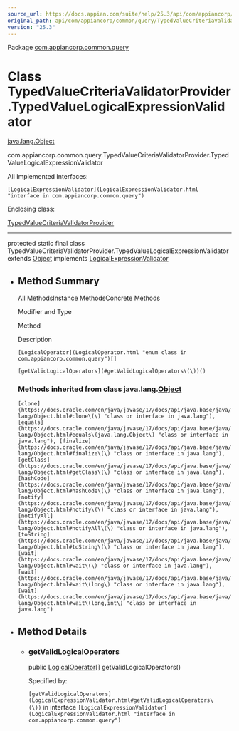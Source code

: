 ```yaml
---
source_url: https://docs.appian.com/suite/help/25.3/api/com/appiancorp/common/query/TypedValueCriteriaValidatorProvider.TypedValueLogicalExpressionValidator.html
original_path: api/com/appiancorp/common/query/TypedValueCriteriaValidatorProvider.TypedValueLogicalExpressionValidator.html
version: "25.3"
---
```


Package [com.appiancorp.common.query](package-summary.html)

# Class TypedValueCriteriaValidatorProvider.TypedValueLogicalExpressionValidator

[java.lang.Object](https://docs.oracle.com/en/java/javase/17/docs/api/java.base/java/lang/Object.html "class or interface in java.lang")

com.appiancorp.common.query.TypedValueCriteriaValidatorProvider.TypedValueLogicalExpressionValidator

All Implemented Interfaces:

`[LogicalExpressionValidator](LogicalExpressionValidator.html "interface in com.appiancorp.common.query")`

Enclosing class:

[TypedValueCriteriaValidatorProvider](TypedValueCriteriaValidatorProvider.html "class in com.appiancorp.common.query")

* * *

protected static final class TypedValueCriteriaValidatorProvider.TypedValueLogicalExpressionValidator extends [Object](https://docs.oracle.com/en/java/javase/17/docs/api/java.base/java/lang/Object.html "class or interface in java.lang") implements [LogicalExpressionValidator](LogicalExpressionValidator.html "interface in com.appiancorp.common.query")

-   ## Method Summary

    All MethodsInstance MethodsConcrete Methods

    Modifier and Type

    Method

    Description

    `[LogicalOperator](LogicalOperator.html "enum class in com.appiancorp.common.query")[]`

    `[getValidLogicalOperators](#getValidLogicalOperators\(\))()`

    ### Methods inherited from class java.lang.[Object](https://docs.oracle.com/en/java/javase/17/docs/api/java.base/java/lang/Object.html "class or interface in java.lang")

    `[clone](https://docs.oracle.com/en/java/javase/17/docs/api/java.base/java/lang/Object.html#clone\(\) "class or interface in java.lang"), [equals](https://docs.oracle.com/en/java/javase/17/docs/api/java.base/java/lang/Object.html#equals\(java.lang.Object\) "class or interface in java.lang"), [finalize](https://docs.oracle.com/en/java/javase/17/docs/api/java.base/java/lang/Object.html#finalize\(\) "class or interface in java.lang"), [getClass](https://docs.oracle.com/en/java/javase/17/docs/api/java.base/java/lang/Object.html#getClass\(\) "class or interface in java.lang"), [hashCode](https://docs.oracle.com/en/java/javase/17/docs/api/java.base/java/lang/Object.html#hashCode\(\) "class or interface in java.lang"), [notify](https://docs.oracle.com/en/java/javase/17/docs/api/java.base/java/lang/Object.html#notify\(\) "class or interface in java.lang"), [notifyAll](https://docs.oracle.com/en/java/javase/17/docs/api/java.base/java/lang/Object.html#notifyAll\(\) "class or interface in java.lang"), [toString](https://docs.oracle.com/en/java/javase/17/docs/api/java.base/java/lang/Object.html#toString\(\) "class or interface in java.lang"), [wait](https://docs.oracle.com/en/java/javase/17/docs/api/java.base/java/lang/Object.html#wait\(\) "class or interface in java.lang"), [wait](https://docs.oracle.com/en/java/javase/17/docs/api/java.base/java/lang/Object.html#wait\(long\) "class or interface in java.lang"), [wait](https://docs.oracle.com/en/java/javase/17/docs/api/java.base/java/lang/Object.html#wait\(long,int\) "class or interface in java.lang")`

-   ## Method Details

    -   ### getValidLogicalOperators

        public [LogicalOperator](LogicalOperator.html "enum class in com.appiancorp.common.query")\[\] getValidLogicalOperators()

        Specified by:

        `[getValidLogicalOperators](LogicalExpressionValidator.html#getValidLogicalOperators\(\))` in interface `[LogicalExpressionValidator](LogicalExpressionValidator.html "interface in com.appiancorp.common.query")`